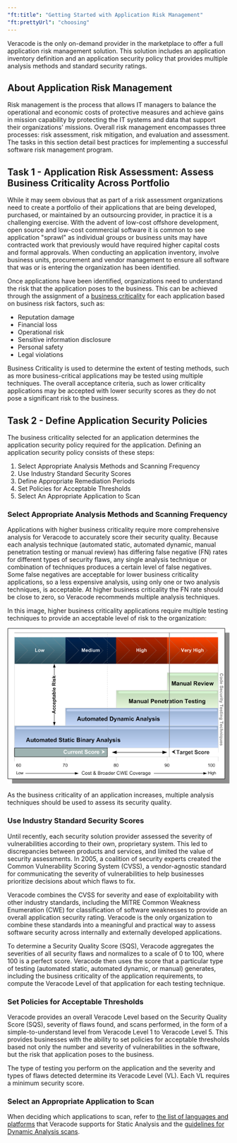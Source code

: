 ```yaml
---
"ft:title": "Getting Started with Application Risk Management"
"ft:prettyUrl": "choosing"
---
```

Veracode is the only on-demand provider in the marketplace to offer a full application risk management solution. This solution includes an application inventory definition and an application security policy that provides multiple analysis methods and standard security ratings.

## About Application Risk Management

Risk management is the process that allows IT managers to balance the operational and economic costs of protective measures and achieve gains in mission capability by protecting the IT systems and data that support their organizations' missions. Overall risk management encompasses three processes: risk assessment, risk mitigation, and evaluation and assessment. The tasks in this section detail best practices for implementing a successful software risk management program.

## Task 1 - Application Risk Assessment: Assess Business Criticality Across Portfolio

While it may seem obvious that as part of a risk assessment organizations need to create a portfolio of their applications that are being developed, purchased, or maintained by an outsourcing provider, in practice it is a challenging exercise. With the advent of low-cost offshore development, open source and low-cost commercial software it is common to see application "sprawl" as individual groups or business units may have contracted work that previously would have required higher capital costs and formal approvals. When conducting an application inventory, involve business units, procurement and vendor management to ensure all software that was or is entering the organization has been identified.

Once applications have been identified, organizations need to understand the risk that the application poses to the business. This can be achieved through the assignment of a [business criticality](https://docs.veracode.com/r/review_assurancelevels) for each application based on business risk factors, such as:

-   Reputation damage
-   Financial loss
-   Operational risk
-   Sensitive information disclosure
-   Personal safety
-   Legal violations

Business Criticality is used to determine the extent of testing methods, such as more business-critical applications may be tested using multiple techniques. The overall acceptance criteria, such as lower criticality applications may be accepted with lower security scores as they do not pose a significant risk to the business.

## Task 2 - Define Application Security Policies

The business criticality selected for an application determines the application security policy required for the application. Defining an application security policy consists of these steps:

1. Select Appropriate Analysis Methods and Scanning Frequency
2. Use Industry Standard Security Scores
3. Define Appropriate Remediation Periods
4. Set Policies for Acceptable Thresholds
5. Select An Appropriate Application to Scan

### Select Appropriate Analysis Methods and Scanning Frequency

Applications with higher business criticality require more comprehensive analysis for Veracode to accurately score their security quality. Because each analysis technique \(automated static, automated dynamic, manual penetration testing or manual review\) has differing false negative \(FN\) rates for different types of security flaws, any single analysis technique or combination of techniques produces a certain level of false negatives. Some false negatives are acceptable for lower business criticality applications, so a less expensive analysis, using only one or two analysis techniques, is acceptable. At higher business criticality the FN rate should be close to zero, so Veracode recommends multiple analysis techniques.

In this image, higher business criticality applications require multiple testing techniques to provide an acceptable level of risk to the organization:

![](../../images/analysistypes.png)

As the business criticality of an application increases, multiple analysis techniques should be used to assess its security quality.

### Use Industry Standard Security Scores

Until recently, each security solution provider assessed the severity of vulnerabilities according to their own, proprietary system. This led to discrepancies between products and services, and limited the value of security assessments. In 2005, a coalition of security experts created the Common Vulnerability Scoring System \(CVSS\), a vendor-agnostic standard for communicating the severity of vulnerabilities to help businesses prioritize decisions about which flaws to fix.

Veracode combines the CVSS for severity and ease of exploitability with other industry standards, including the MITRE Common Weakness Enumeration \(CWE\) for classification of software weaknesses to provide an overall application security rating. Veracode is the only organization to combine these standards into a meaningful and practical way to assess software security across internally and externally developed applications.

To determine a Security Quality Score \(SQS\), Veracode aggregates the severities of all security flaws and normalizes to a scale of 0 to 100, where 100 is a perfect score. Veracode then uses the score that a particular type of testing \(automated static, automated dynamic, or manual\) generates, including the business criticality of the application requirements, to compute the Veracode Level of that application for each testing technique.

### Set Policies for Acceptable Thresholds

Veracode provides an overall Veracode Level based on the Security Quality Score \(SQS\), severity of flaws found, and scans performed, in the form of a simple-to-understand level from Veracode Level 1 to Veracode Level 5. This provides businesses with the ability to set policies for acceptable thresholds based not only the number and severity of vulnerabilities in the software, but the risk that application poses to the business. 

The type of testing you perform on the application and the severity and types of flaws detected determine its Veracode Level \(VL\). Each VL requires a minimum security score.

### Select an Appropriate Application to Scan

When deciding which applications to scan, refer to [the list of languages and platforms](https://docs.veracode.com/r/r_supported_table) that Veracode supports for Static Analysis and the [guidelines for Dynamic Analysis scans](https://docs.veracode.com/r/c_was_intro).